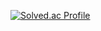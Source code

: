 [![Solved.ac Profile](http://mazassumnida.wtf/api/v2/generate_badge?boj=k99)](https://solved.ac/k99/)
